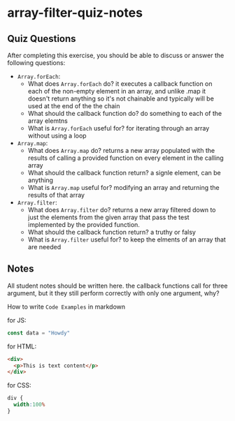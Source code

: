 # array-filter-quiz-notes

## Quiz Questions

After completing this exercise, you should be able to discuss or answer the following questions:

- `Array.forEach`:
    - What does `Array.forEach` do?
    it executes a callback function on each of the non-empty element in an array, and unlike .map it doesn't return anything so it's not chainable and typically will be used at the end of the the chain
    - What should the callback function do?
    do something to each of the array elemtns
    - What is `Array.forEach` useful for?
    for iterating through an array without using a loop
- `Array.map`:
    - What does `Array.map` do?
    returns a new array populated with the results of calling a provided function on every element in the calling array
    - What should the callback function return?
    a signle element, can be anything
    - What is `Array.map` useful for?
    modifying an array and returning the results of that array
- `Array.filter`:
    - What does `Array.filter` do?
    returns a new array filtered down to just the elements from the given array that pass the test implemented by the provided function.
    - What should the callback function return?
    a truthy or falsy
    - What is `Array.filter` useful for?
    to keep the elments of an array that are needed
## Notes

All student notes should be written here.
the callback functions call for three argument, but it they still perform correctly with only one argument, why?

How to write `Code Examples` in markdown

for JS:
```javascript
const data = "Howdy"
```

for HTML:
```html
<div>
  <p>This is text content</p>
</div>
```

for CSS:
```css
div {
  width:100%
}
```

